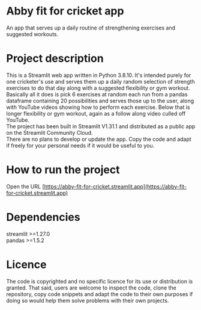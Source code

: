 # Abby fit for cricket app
An app that serves up a daily routine of strengthening exercises and suggested workouts.

# Project description
This is a Streamlit web app written in Python 3.8.10. It\'s intended purely for one cricketer\'s use and serves them up a daily random selection of strength exercises to do that day along with a suggested flexibility or gym workout.<br>
Basically all it does is pick 6 exercises at random each run from a pandas dataframe containing 20 possibilities and serves those up to the user, along with YouTube videos showing how to perform each exercise. Below that is longer flexibility or gym workout, again as a follow along video culled off YouTube.<br>
The project has been built in Streamlit V1.31.1 and distributed as a public app on the Streamlit Community Cloud.<br>
There are no plans to develop or update the app. Copy the code and adapt if freely for your personal needs if it would be useful to you.<br>

# How to run the project
Open the URL [https://abby-fit-for-cricket.streamlit.app](https://abby-fit-for-cricket.streamlit.app)

# Dependencies
streamlit >=1.27.0<br>
pandas >=1.5.2<br>

# Licence
The code is copyrighted and no specific licence for its use or distribution is granted. That said, users are welcome to inspect the code, clone the repository, copy code snippets and adapt the code to their own purposes if doing so would help them solve problems with their own projects.
